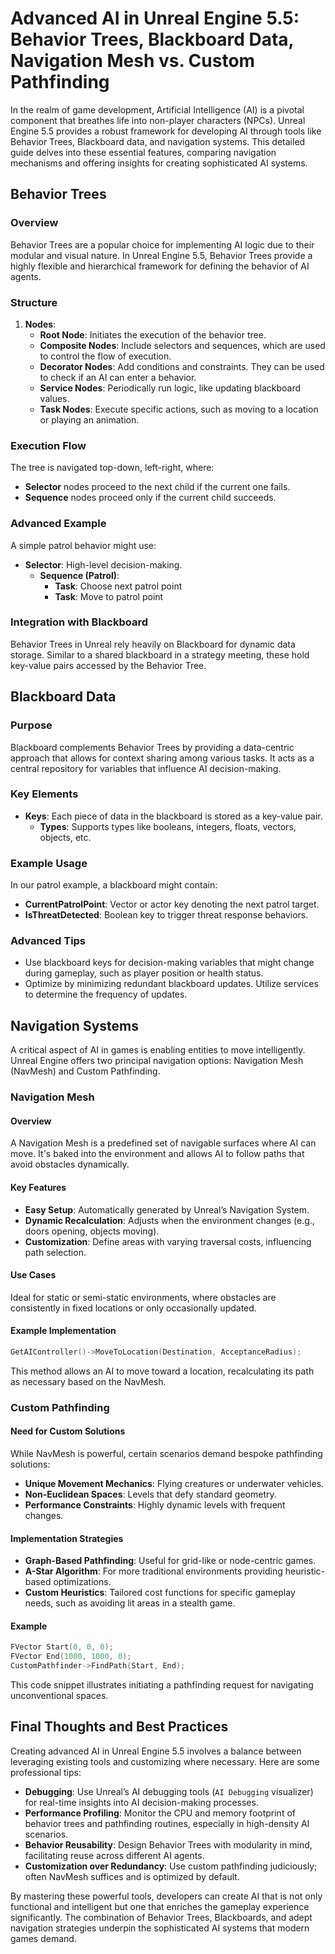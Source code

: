 # Advanced AI in Unreal Engine 5.5: Behavior Trees, Blackboard Data, Navigation Mesh vs. Custom Pathfinding

In the realm of game development, Artificial Intelligence (AI) is a pivotal component that breathes life into non-player characters (NPCs). Unreal Engine 5.5 provides a robust framework for developing AI through tools like Behavior Trees, Blackboard data, and navigation systems. This detailed guide delves into these essential features, comparing navigation mechanisms and offering insights for creating sophisticated AI systems.

## Behavior Trees

### Overview

Behavior Trees are a popular choice for implementing AI logic due to their modular and visual nature. In Unreal Engine 5.5, Behavior Trees provide a highly flexible and hierarchical framework for defining the behavior of AI agents.

### Structure

1. **Nodes**: 
   - **Root Node**: Initiates the execution of the behavior tree.
   - **Composite Nodes**: Include selectors and sequences, which are used to control the flow of execution.
   - **Decorator Nodes**: Add conditions and constraints. They can be used to check if an AI can enter a behavior.
   - **Service Nodes**: Periodically run logic, like updating blackboard values.
   - **Task Nodes**: Execute specific actions, such as moving to a location or playing an animation.

### Execution Flow

The tree is navigated top-down, left-right, where:

- **Selector** nodes proceed to the next child if the current one fails.
- **Sequence** nodes proceed only if the current child succeeds.

### Advanced Example

A simple patrol behavior might use:
- **Selector**: High-level decision-making.
  - **Sequence (Patrol)**:
    - **Task**: Choose next patrol point
    - **Task**: Move to patrol point

### Integration with Blackboard

Behavior Trees in Unreal rely heavily on Blackboard for dynamic data storage. Similar to a shared blackboard in a strategy meeting, these hold key-value pairs accessed by the Behavior Tree.

## Blackboard Data

### Purpose

Blackboard complements Behavior Trees by providing a data-centric approach that allows for context sharing among various tasks. It acts as a central repository for variables that influence AI decision-making.

### Key Elements

- **Keys**: Each piece of data in the blackboard is stored as a key-value pair.
  - **Types**: Supports types like booleans, integers, floats, vectors, objects, etc.
  
### Example Usage

In our patrol example, a blackboard might contain:
- **CurrentPatrolPoint**: Vector or actor key denoting the next patrol target.
- **IsThreatDetected**: Boolean key to trigger threat response behaviors.

### Advanced Tips

- Use blackboard keys for decision-making variables that might change during gameplay, such as player position or health status.
- Optimize by minimizing redundant blackboard updates. Utilize services to determine the frequency of updates.

## Navigation Systems

A critical aspect of AI in games is enabling entities to move intelligently. Unreal Engine offers two principal navigation options: Navigation Mesh (NavMesh) and Custom Pathfinding.

### Navigation Mesh

#### Overview

A Navigation Mesh is a predefined set of navigable surfaces where AI can move. It's baked into the environment and allows AI to follow paths that avoid obstacles dynamically.

#### Key Features

- **Easy Setup**: Automatically generated by Unreal’s Navigation System.
- **Dynamic Recalculation**: Adjusts when the environment changes (e.g., doors opening, objects moving).
- **Customization**: Define areas with varying traversal costs, influencing path selection.

#### Use Cases

Ideal for static or semi-static environments, where obstacles are consistently in fixed locations or only occasionally updated.

#### Example Implementation

```cpp
GetAIController()->MoveToLocation(Destination, AcceptanceRadius);
```

This method allows an AI to move toward a location, recalculating its path as necessary based on the NavMesh.

### Custom Pathfinding

#### Need for Custom Solutions

While NavMesh is powerful, certain scenarios demand bespoke pathfinding solutions:
- **Unique Movement Mechanics**: Flying creatures or underwater vehicles.
- **Non-Euclidean Spaces**: Levels that defy standard geometry.
- **Performance Constraints**: Highly dynamic levels with frequent changes.

#### Implementation Strategies

- **Graph-Based Pathfinding**: Useful for grid-like or node-centric games.
- **A-Star Algorithm**: For more traditional environments providing heuristic-based optimizations.
- **Custom Heuristics**: Tailored cost functions for specific gameplay needs, such as avoiding lit areas in a stealth game.

#### Example

```cpp
FVector Start(0, 0, 0);
FVector End(1000, 1000, 0);
CustomPathfinder->FindPath(Start, End);
```

This code snippet illustrates initiating a pathfinding request for navigating unconventional spaces.

## Final Thoughts and Best Practices

Creating advanced AI in Unreal Engine 5.5 involves a balance between leveraging existing tools and customizing where necessary. Here are some professional tips:

- **Debugging**: Use Unreal’s AI debugging tools (`AI Debugging` visualizer) for real-time insights into AI decision-making processes.
- **Performance Profiling**: Monitor the CPU and memory footprint of behavior trees and pathfinding routines, especially in high-density AI scenarios.
- **Behavior Reusability**: Design Behavior Trees with modularity in mind, facilitating reuse across different AI agents.
- **Customization over Redundancy**: Use custom pathfinding judiciously; often NavMesh suffices and is optimized by default.

By mastering these powerful tools, developers can create AI that is not only functional and intelligent but one that enriches the gameplay experience significantly. The combination of Behavior Trees, Blackboards, and adept navigation strategies underpin the sophisticated AI systems that modern games demand.